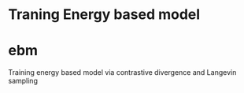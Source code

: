 # Traning Energy based model
# ebm

Training energy based model via contrastive divergence and Langevin sampling

